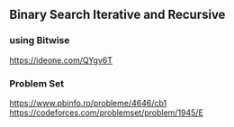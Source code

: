 ## Binary Search Iterative and Recursive

### using Bitwise
https://ideone.com/QYgv6T

### Problem Set

https://www.pbinfo.ro/probleme/4646/cb1
https://codeforces.com/problemset/problem/1945/E
